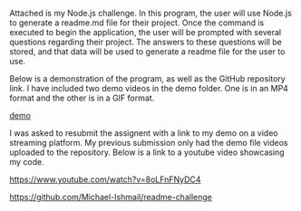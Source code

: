 
Attached is my Node.js challenge. In this program, the user will use Node.js to generate a readme.md file for their project. Once the command is executed to begin the application, the user will be prompted with several questions regarding their project. The answers to these questions will be stored, and that data will be used to generate a readme file for the user to use.

Below is a demonstration of the program, as well as the GitHub repository link. I have included two demo videos in the demo folder. One is in an MP4 format and the other is in a GIF format.

[demo](./Demo/demo.gif)

I was asked to resubmit the assignent with a link to my demo on a video streaming platform. My previous submission only had the demo file videos uploaded to the repository. Below is a link to a youtube video showcasing my code.

https://www.youtube.com/watch?v=8oLFnFNyDC4

https://github.com/Michael-Ishmail/readme-challenge
